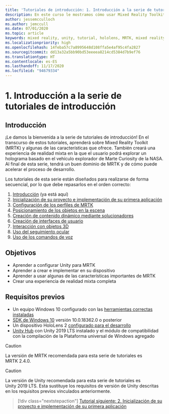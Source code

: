 ```yaml
---
title: 'Tutoriales de introducción: 1. Introducción a la serie de tutoriales de introducción'
description: En este curso le mostramos cómo usar Mixed Reality Toolkit (MRTK) para crear una aplicación de realidad mixta desde cero.
author: jessemcculloch
ms.author: jemccull
ms.date: 07/01/2020
ms.topic: article
keywords: mixed reality, unity, tutorial, hololens, MRTK, mixed reality toolkit, solvers, eye-tracking, voice commands
ms.localizationpriority: high
ms.openlocfilehash: 14feba57c7a8995648d108ffa5e4af95c4fa2827
ms.sourcegitcommit: dd13a32a5bb90bd53eeeea8214cd5384d7b9ef76
ms.translationtype: HT
ms.contentlocale: es-ES
ms.lasthandoff: 11/17/2020
ms.locfileid: "94679334"
---
```

# <a name="1-introduction-to-the-getting-started-tutorials"></a>1. Introducción a la serie de tutoriales de introducción

## <a name="overview"></a>Introducción

¡Le damos la bienvenida a la serie de tutoriales de introducción! En el transcurso de estos tutoriales, aprenderá sobre Mixed Reality Toolkit (MRTK) y algunas de las características que ofrece. También creará una experiencia de realidad mixta en la que el usuario podrá explorar un holograma basado en el vehículo explorador de Marte Curiosity de la NASA. Al final de esta serie, tendrá un buen dominio de MRTK y de cómo puede acelerar el proceso de desarrollo.

Los tutoriales de esta serie están diseñados para realizarse de forma secuencial, por lo que debe repasarlos en el orden correcto:

1. [Introducción](mr-learning-base-01.md) (ya está aquí)
2. [Inicialización de su proyecto e implementación de su primera aplicación](mr-learning-base-02.md)
3. [Configuración de los perfiles de MRTK](mr-learning-base-03.md)
4. [Posicionamiento de los objetos en la escena](mr-learning-base-04.md)
5. [Creación de contenido dinámico mediante solucionadores](mr-learning-base-05.md)
6. [Creación de interfaces de usuario](mr-learning-base-06.md)
7. [Interacción con objetos 3D](mr-learning-base-07.md)
8. [Uso del seguimiento ocular](mr-learning-base-08.md)
9. [Uso de los comandos de voz](mr-learning-base-09.md)

## <a name="objectives"></a>Objetivos

* Aprender a configurar Unity para MRTK
* Aprender a crear e implementar en su dispositivo
* Aprender a usar algunas de las características importantes de MRTK
* Crear una experiencia de realidad mixta completa

## <a name="prerequisites"></a>Requisitos previos

* Un equipo Windows 10 configurado con las [herramientas correctas instaladas](../../install-the-tools.md)
* [SDK de Windows 10](https://developer.microsoft.com/windows/downloads/windows-10-sdk/) versión 10.0.18362.0 o posterior
* Un dispositivo HoloLens 2 [configurado para el desarrollo](../../platform-capabilities-and-apis/using-visual-studio.md#enabling-developer-mode)
* <a href="https://docs.unity3d.com/Manual/GettingStartedInstallingHub.html" target="_blank">Unity Hub</a> con Unity 2019 LTS instalado y el módulo de compatibilidad con la compilación de la Plataforma universal de Windows agregado

> [!CAUTION]
> La versión de MRTK recomendada para esta serie de tutoriales es MRTK 2.4.0.

> [!CAUTION]
> La versión de Unity recomendada para esta serie de tutoriales es Unity 2019 LTS. Esta sustituye los requisitos de versión de Unity descritas en los requisitos previos vinculados anteriormente.

> [!div class="nextstepaction"]
> [Tutorial siguiente: 2. Inicialización de su proyecto e implementación de su primera aplicación](mr-learning-base-02.md)

